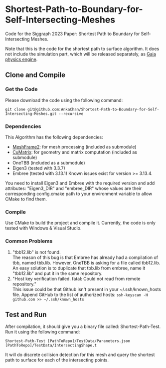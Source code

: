 # Shortest-Path-to-Boundary-for-Self-Intersecting-Meshes
Code for the Siggraph 2023 Paper: Shortest Path to Boundary for Self-Intersecting Meshes.

Note that this is the code for the shortest path to surface algorithm. It does not include the simulation part, which will be released separately, as [Gaia physics engine](https://github.com/AnkaChan/Gaia).

## Clone and Compile

### Get the Code
Please download the code using  the following command:
```
git clone git@github.com:AnkaChan/Shortest-Path-to-Boundary-for-Self-Intersecting-Meshes.git --recursive
```

### Dependencies
This Algorithm has the following dependencies:
- [MeshFrame2](https://github.com/AnkaChan/MeshFrame2): for mesh processing (included as submodule)
- [CuMatrix](https://github.com/AnkaChan/CuMatrix/tree/main): for geometry and matrix computation (included as submodule)
- OneTBB (included as a submodule)
- Eigen3 (tested with 3.3.7)
- Embree (tested with 3.13.1) Known issues exist for version >= 3.13.4.

You need to install Eigen3 and Embree with the required version and add attributes: "Eigen3_DIR" and "embree_DIR" whose values are their corresponding config.cmake path to your environment variable to allow CMake to find them.

### Compile
Use CMake to build the project and compile it. Currently, the code is only tested with Windows & Visual Studio. 

### Common Problems

1. "tbb12.lib" is not found.  
The reason of this bug is that Embree has already had a compilation of tbb, named tbb.lib. However, OneTBB is asking for a file called tbb12.lib. An easy solution is to duplicate that tbb.lib from embree, name it "tbb12.lib" and put it in the same repository.
2. "Host key verification failed. fatal: Could not read from remote repository."  
This issue could be that Github isn't present in your ~/.ssh/known_hosts file.
Append GitHub to the list of authorized hosts:
```ssh-keyscan -H github.com >> ~/.ssh/known_hosts```


## Test and Run
After compilation, it should give you a binary file called: Shortest-Path-Test.
Run it using the following command:

```
Shortest-Path-Test [PathToRepo]/TestData/Parameters.json [PathToRepo]/TestData/IntersectingShape.t
```
It will do discrete collision detection for this mesh and query the shortest path to surface for each of the intersecting points.
